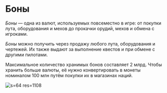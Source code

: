 # Боны
*Боны* — одна из валют, используемых повсеместно в игре: от покупки лута, оборудования и мехов до прокачки орудий, мехов и обмена с игроками.

*Боны* можно получить через продажу любого лута, оборудования и чертежей. Их также выдают за выполнение квестов и при обмене с другими пилотами.

Максимальное количество хранимых бонов составляет 2 млрд. Чтобы хранить больше валюты, её нужно конвертировать в монеты номиналом 100 млн путём покупки их в магазинах наций.

![s=64 res=1108]()